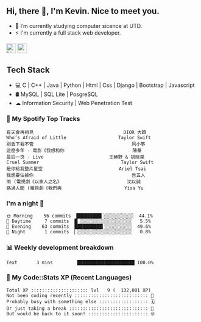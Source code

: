## Hi, there 👋, I'm Kevin. Nice to meet you.

- 🌱 I’m currently studying computer sicence at UTD.
- ⚡ I'm currently a full stack web developer.

<a href="https://www.linkedin.com/in/kevin12686/"><img alt="LinkedIn" src="https://img.shields.io/badge/linkedin%20-%230077B5.svg?&style=for-the-badge&logo=linkedin&logoColor=white" height=25></a>
<a href="https://www.instagram.com/kevin12686/"><img src="https://img.shields.io/badge/instagram-3f729b?&style=for-the-badge&logo=instagram&logoColor=white" height=25></a>

## Tech Stack

* 💻 C | C++ | Java | Python | Html | Css | Django | Bootstrap | Javascript
* 🛢️ MySQL | SQL Lite | PosgreSQL
* ☁ Information Security | Web Penetration Test

### 🎵 My Spotify Top Tracks

<!-- spotify start -->

```text
有天會再相見                                 DIOR 大穎
Who’s Afraid of Little                   Taylor Swift
别丢下我不管                                    风小筝
這麼多年 - 電影《我想和你                         陳華
最后一页 - Live                        王赫野 & 姚晓棠
Cruel Summer                              Taylor Swift
是你給我整片星空                            Ariel Tsai
我想要佔據你                                    告五人
雨 (電視劇《以家人之名》                        沈以誠
路過人間 (電視劇《我們與                       Yisa Yu
```

<!-- spotify end -->

### I'm a night 🦉

<!-- early_bird start -->

```text
🌞 Morning    56 commits  █████████▎░░░░░░░░░░░  44.1%
🌆 Daytime     7 commits  █▏░░░░░░░░░░░░░░░░░░░   5.5%
🌃 Evening    63 commits  ██████████▍░░░░░░░░░░  49.6%
🌙 Night       1 commits  ▏░░░░░░░░░░░░░░░░░░░░   0.8%
```

<!-- early_bird end -->

### 📊 Weekly development breakdown

<!-- code_time start -->

```text
Text       3 mins         █████████████████████ 100.0%
```

<!-- code_time end -->

### 🧰 My Code::Stats XP (Recent Languages)

<!-- codestats start -->

```text
Total XP ::::::::::::::::::::: lvl   9 (  132,001 XP) 
Not been coding recently ::::::::::::::::::::::::::: 🙈
Probably busy with something else :::::::::::::::::: 🗓
Or just taking a break ::::::::::::::::::::::::::::: 🌴
But would be back to it soon! :::::::::::::::::::::: 🤓
```

<!-- codestats end -->

